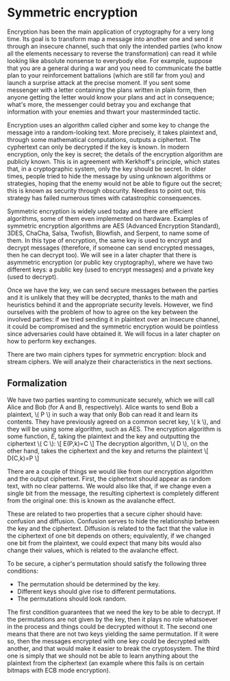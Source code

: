 # Symmetric encryption

Encryption has been the main application of cryptography for a very long time. Its goal is to transform map a message into another one and send it through an insecure channel, such that only the intended parties (who know all the elements necessary to reverse the transformation) can read it while looking like absolute nonsense to everybody else. For example, suppose that you are a general during a war and you need to communicate the battle plan to your reinforcement battalions (which are still far from you) and launch a surprise attack at the precise moment. If you sent some messenger with a letter containing the plans written in plain form, then anyone getting the letter would know your plans and act in consequence; what's more, the messenger could betray you and exchange that information with your enemies and thwart your masterminded tactic.

Encryption uses an algorithm called cipher and some key to change the message into a random-looking text. More precisely, it takes plaintext and, through some mathematical computations, outputs a ciphertext. The cyphertext can only be decrypted if the key is known. In modern encryption, only the key is secret; the details of the encryption algorithm are publicly known. This is in agreement with Kerkhoff's principle, which states that, in a cryptographic system, only the key should be secret. In older times, people tried to hide the message by using unknown algorithms or strategies, hoping that the enemy would not be able to figure out the secret; this is known as security through obscurity. Needless to point out, this strategy has failed numerous times with catastrophic consequences.

Symmetric encryption is widely used today and there are efficient algorithms, some of them even implemented on hardware. Examples of symmetric encryption algorithms are AES (Advanced Encryption Standard), 3DES, ChaCha, Salsa, Twofish, Blowfish, and Serpent, to name some of them. In this type of encryption, the same key is used to encrypt and decrypt messages (therefore, if someone can send encrypted messages, then he can decrypt too). We will see in a later chapter that there is asymmetric encryption (or public key cryptography), where we have two different keys: a public key (used to encrypt messages) and a private key (used to decrypt).

Once we have the key, we can send secure messages between the parties and it is unlikely that they will be decrypted, thanks to the math and heuristics behind it and the appropriate security levels. However, we find ourselves with the problem of how to agree on the key between the involved parties: if we tried sending it in plaintext over an insecure channel, it could be compromised and the symmetric encryption would be pointless since adversaries could have obtained it. We will focus in a later chapter on how to perform key exchanges.

There are two main ciphers types for symmetric encryption: block and stream ciphers. We will analyze their characteristics in the next sections.

## Formalization

We have two parties wanting to communicate securely, which we will call Alice and Bob (for A and B, respectively). Alice wants to send Bob a plaintext, \\( P \\) in such a way that only Bob can read it and learn its contents. They have previously agreed on a common secret key, \\( k \\), and they will be using some algorithm, such as AES. The encryption algorithm is some function, $E$, taking the plaintext and the key and outputting the ciphertext \\( C \\):
\\[ E(P,k)=C \\]
The decryption algorithm, \\( D \\), on the other hand, takes the ciphertext and the key and returns the plaintext
\\[ D(C,k)=P \\]

There are a couple of things we would like from our encryption algorithm and the output ciphertext. First, the ciphertext should appear as random text, with no clear patterns. We would also like that, if we change even a single bit from the message, the resulting ciphertext is completely different from the original one: this is known as the avalanche effect. 

These are related to two properties that a secure cipher should have: confusion and diffusion. Confusion serves to hide the relationship between the key and the ciphertext. Diffusion is related to the fact that the value in the ciphertext of one bit depends on others; equivalently, if we changed one bit from the plaintext, we could expect that many bits would also change their values, which is related to the avalanche effect.

To be secure, a cipher's permutation should satisfy the following three conditions:
* The permutation should be determined by the key.
* Different keys should give rise to different permutations.
* The permutations should look random.

The first condition guarantees that we need the key to be able to decrypt. If the permutations are not given by the key, then it plays no role whatsoever in the process and things could be decrypted without it. The second one means that there are not two keys yielding the same permutation. If it were so, then the messages encrypted with one key could be decrypted with another, and that would make it easier to break the cryptosystem. The third one is simply that we should not be able to learn anything about the plaintext from the ciphertext (an example where this fails is on certain bitmaps with ECB mode encryption).

 


